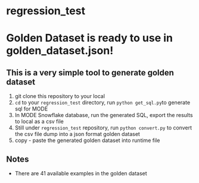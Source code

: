 # regression_test

# Golden Dataset is ready to use in golden_dataset.json!

## This is a very simple tool to generate golden dataset

1. git clone this repository to your local 
2. `cd` to your `regression_test` directory, run `python get_sql.py`to generate sql for MODE
3. In MODE Snowflake database, run the generated SQL, export the results to local as a csv file
4. Still under `regression_test` repository, run `python convert.py` to convert the csv file dump into a json format golden dataset
5. copy - paste the generated golden dataset into runtime file 

## Notes
* There are 41 available examples in the golden dataset
